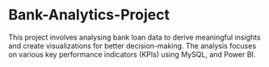 # Bank-Analytics-Project
This project involves analysing bank loan data to derive meaningful insights and create visualizations for better decision-making. The analysis focuses on various key performance indicators (KPIs) using MySQL, and Power BI.

